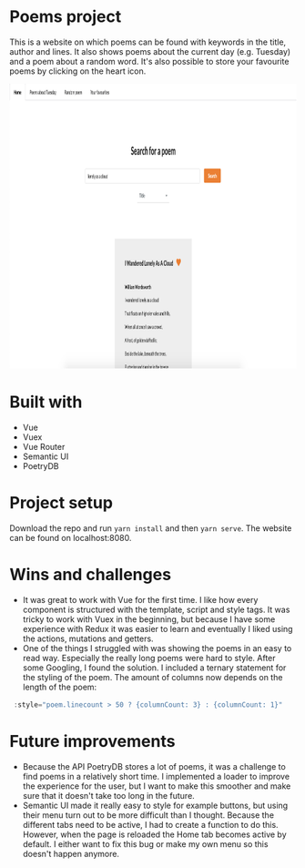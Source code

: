 # Poems project
This is a website on which poems can be found with keywords in the title, author and lines. It also shows poems about the current day (e.g. Tuesday) and a poem about a random word. It's also possible to store your favourite poems by clicking on the heart icon.

<img src="src/assets/home-scr.png" alt="Home page" height="500"/> 

# Built with
* Vue
* Vuex
* Vue Router
* Semantic UI
* PoetryDB 

# Project setup
Download the repo and run `yarn install` and then `yarn serve`. The website can be found on localhost:8080.

# Wins and challenges
* It was great to work with Vue for the first time. I like how every component is structured with the template, script and style tags. It was tricky to work with Vuex in the beginning, but because I have some experience with Redux it was easier to learn and eventually I liked using the actions, mutations and getters.
* One of the things I struggled with was showing the poems in an easy to read way. Especially the really long poems were hard to style. After some Googling, I found the solution. I included a ternary statement for the styling of the poem. The amount of columns now depends on the length of the poem:

```javascript
 :style="poem.linecount > 50 ? {columnCount: 3} : {columnCount: 1}"
```

# Future improvements
* Because the API PoetryDB stores a lot of poems, it was a challenge to find poems in a relatively short time. I implemented a loader to improve the experience for the user, but I want to make this smoother and make sure that it doesn't take too long in the future.
* Semantic UI made it really easy to style for example buttons, but using their menu turn out to be more difficult than I thought. Because the different tabs need to be active, I had to create a function to do this. However, when the page is reloaded the Home tab becomes active by default. I either want to fix this bug or make my own menu so this doesn't happen anymore.